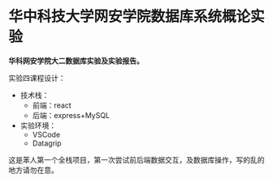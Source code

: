 # 华中科技大学网安学院数据库系统概论实验

**华科网安学院大二数据库实验及实验报告。**

实验四课程设计：

- 技术栈：
  - 前端：react
  - 后端：express+MySQL
- 实验环境：
  - VSCode
  - Datagrip

这是苯人第一个全栈项目，第一次尝试前后端数据交互，及数据库操作，写的乱的地方请勿在意。
